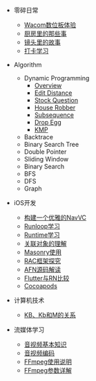 - 零碎日常
  - [Wacom数位板体验](wacom.md)
  - [厨房里的那些事](cooking.md)
  - [镜头里的故事](photo.md)
  - [打卡学习](mark.md)
- Algorithm
  - Dynamic Programming
    - [Overview](dp.md)
    - [Edit Distance](EditDistance.md)
    - [Stock Question](Stock.md)
    - [House Robber](HouseRobber.md)
    - [Subsequence](Subsequences.md)
    - [Drop Egg](SuperEggDrop.md)
    - [KMP](kmp.md)
  - Backtrace
  - Binary Search Tree
  - Double Pointer
  - Sliding Window
  - Binary Search
  - BFS
  - DFS
  - Graph
  
- iOS开发
  - [构建一个优雅的NavVC]()
  - [Runloop学习](runloop.md)
  - [Runtime学习](runtime.md)
  - [关联对象的理解](associate.md)
  - [Masonry使用](masonry.md)
  - [RAC框架探究]()
  - [AFN源码解读]()
  - [Flutter与RN比较]()
  - [Cocoapods](cocopods.md)

- 计算机技术
  - [KB、Kb和M的关系](Computer/kb.md)

- 流媒体学习
  - [音视频基本知识](media-summary.md)
  - [音视频编码](media-coding.md)
  - [FFmpeg使用说明](streaming.md)
  - [FFmpeg参数详解](FFmpeg.md)

